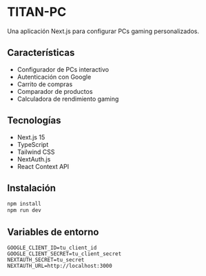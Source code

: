 # TITAN-PC

Una aplicación Next.js para configurar PCs gaming personalizados.

## Características

- Configurador de PCs interactivo
- Autenticación con Google
- Carrito de compras
- Comparador de productos
- Calculadora de rendimiento gaming

## Tecnologías

- Next.js 15
- TypeScript
- Tailwind CSS
- NextAuth.js
- React Context API

## Instalación

```bash
npm install
npm run dev
```

## Variables de entorno

```env
GOOGLE_CLIENT_ID=tu_client_id
GOOGLE_CLIENT_SECRET=tu_client_secret
NEXTAUTH_SECRET=tu_secret
NEXTAUTH_URL=http://localhost:3000
```